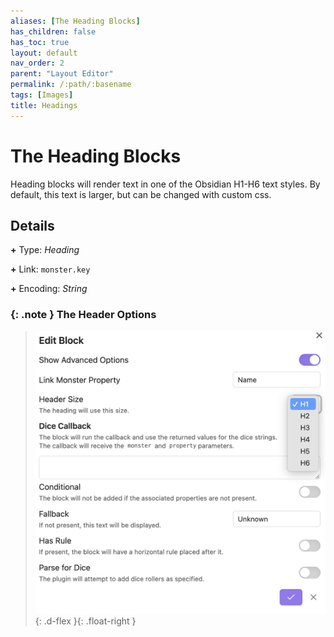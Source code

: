 ```yaml
---
aliases: [The Heading Blocks]
has_children: false
has_toc: true
layout: default
nav_order: 2
parent: "Layout Editor"
permalink: /:path/:basename
tags: [Images]
title: Headings
---
```


# The Heading Blocks

Heading blocks will render text in one of the Obsidian H1-H6 text styles. By default, this text is larger, but can be changed with custom css.

## Details

**+** Type: *Heading*

**+** Link: `monster.key`

**+** Encoding: *String*

### {: .note } The Header Options
>![](zz-attachment/Heading-Block.png)
>{: .d-flex }{: .float-right }